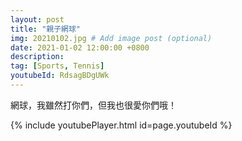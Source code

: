 ```yaml
---
layout: post
title: "親子網球"
img: 20210102.jpg # Add image post (optional)
date: 2021-01-02 12:00:00 +0800
description: 
tag: [Sports, Tennis]
youtubeId: RdsagBDgUWk
---
```

網球，我雖然打你們，但我也很愛你們哦！

{% include youtubePlayer.html id=page.youtubeId %}